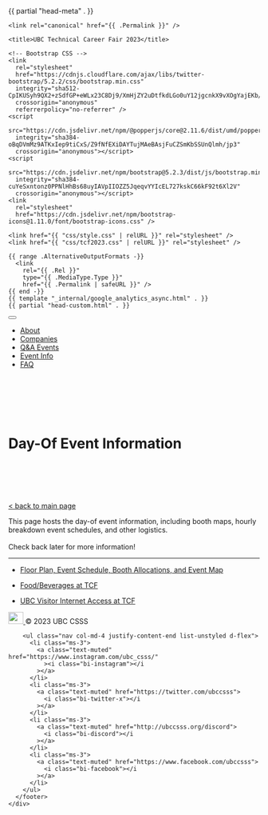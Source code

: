 <!DOCTYPE html>
<html lang="{{ .Lang }}">
  <head>
    {{ partial "head-meta" . }}


    <link rel="canonical" href="{{ .Permalink }}" />

    <title>UBC Technical Career Fair 2023</title>

    <!-- Bootstrap CSS -->
    <link
      rel="stylesheet"
      href="https://cdnjs.cloudflare.com/ajax/libs/twitter-bootstrap/5.2.2/css/bootstrap.min.css"
      integrity="sha512-CpIKUSyh9QX2+zSdfGP+eWLx23C8Dj9/XmHjZY2uDtfkdLGo0uY12jgcnkX9vXOgYajEKb/jiw67EYm+kBf+6g=="
      crossorigin="anonymous"
      referrerpolicy="no-referrer" />
    <script
      src="https://cdn.jsdelivr.net/npm/@popperjs/core@2.11.6/dist/umd/popper.min.js"
      integrity="sha384-oBqDVmMz9ATKxIep9tiCxS/Z9fNfEXiDAYTujMAeBAsjFuCZSmKbSSUnQlmh/jp3"
      crossorigin="anonymous"></script>
    <script
      src="https://cdn.jsdelivr.net/npm/bootstrap@5.2.3/dist/js/bootstrap.min.js"
      integrity="sha384-cuYeSxntonz0PPNlHhBs68uyIAVpIIOZZ5JqeqvYYIcEL727kskC66kF92t6Xl2V"
      crossorigin="anonymous"></script>
    <link
      rel="stylesheet"
      href="https://cdn.jsdelivr.net/npm/bootstrap-icons@1.11.0/font/bootstrap-icons.css" />

    <link href="{{ "css/style.css" | relURL }}" rel="stylesheet" />
    <link href="{{ "css/tcf2023.css" | relURL }}" rel="stylesheet" />

    {{ range .AlternativeOutputFormats -}}
      <link
        rel="{{ .Rel }}"
        type="{{ .MediaType.Type }}"
        href="{{ .Permalink | safeURL }}" />
    {{ end -}}
    {{ template "_internal/google_analytics_async.html" . }}
    {{ partial "head-custom.html" . }}
  </head>
  <body class="d-flex flex-column min-vh-100">
    <div class="dropdown nav-sticky">
      <button
        class="btn btn-light dropdown-toggle position-absolute m-3 small-shadow"
        type="button"
        data-bs-toggle="dropdown"
        aria-expanded="false">
        <i class="bi-list"></i>
      </button>
      <ul class="dropdown-menu">
        <li><a class="dropdown-item" href="/tcf#about">About</a></li>
        <li><a class="dropdown-item" href="/tcf/companies">Companies</a></li>
        <li><a class="dropdown-item" href="/tcf#events">Q&A Events</a></li>
        <li><a class="dropdown-item" href="/tcf#event-info">Event Info</a></li>
        <li><a class="dropdown-item" href="/tcf#faq">FAQ</a></li>
      </ul>
    </div>
    <div class="hero-header py-6 h-100">
      <div class="hero-header-content">
        <div class="mx-auto py-5">
          <h1 class="display-1 fw-bold mb-neg1">Day-Of Event Information</h1>
        </div>
      </div>
    </div>
    <div class="container">
      <a href="/tcf/">&lt; back to main page</a>
      <p class="mt-4">
        This page hosts the day-of event information, including booth maps,
        hourly breakdown event schedules, and other logistics.<br /><br />Check
        back later for more information!
      </p>
      <hr />
      <ul>
        <li>
          <p>
            <a href="/files/tcf2023/Venue-Info.pdf"
              >Floor Plan, Event Schedule, Booth Allocations, and Event Map</a
            >
          </p>
        </li>
        <li>
          <p><a href="/files/tcf2023/menu.pdf">Food/Beverages at TCF</a></p>
        </li>
        <li>
          <p>
            <a href="/files/tcf2023/wifi-tutorial.pdf"
              >UBC Visitor Internet Access at TCF</a
            >
          </p>
        </li>
      </ul>
    </div>
    <div class="container py-0 mt-auto">
      <footer
        class="d-flex flex-wrap justify-content-between align-items-center py-3 my-4">
        <div class="col-md-4 d-flex align-items-center">
          <a
            href="/"
            class="mb-3 me-2 mb-md-0 text-muted text-decoration-none lh-1">
            <img class="bi" width="30" height="24" src="/logo.svg" />
          </a>
          <span class="mb-3 mb-md-0 text-muted">© 2023 UBC CSSS</span>
        </div>

        <ul class="nav col-md-4 justify-content-end list-unstyled d-flex">
          <li class="ms-3">
            <a class="text-muted" href="https://www.instagram.com/ubc_csss/"
              ><i class="bi-instagram"></i
            ></a>
          </li>
          <li class="ms-3">
            <a class="text-muted" href="https://twitter.com/ubccsss">
              <i class="bi-twitter-x"></i
            ></a>
          </li>
          <li class="ms-3">
            <a class="text-muted" href="http://ubccsss.org/discord">
              <i class="bi-discord"></i
            ></a>
          </li>
          <li class="ms-3">
            <a class="text-muted" href="https://www.facebook.com/ubccsss">
              <i class="bi-facebook"></i
            ></a>
          </li>
        </ul>
      </footer>
    </div>
  </body>
  <style>
    .hero-header {
      background: url(/files/tcf6.jpg);
      background-position: center;
    }
    .hero-header-content {
      padding: 5rem 0;
    }
  </style>
</html>

